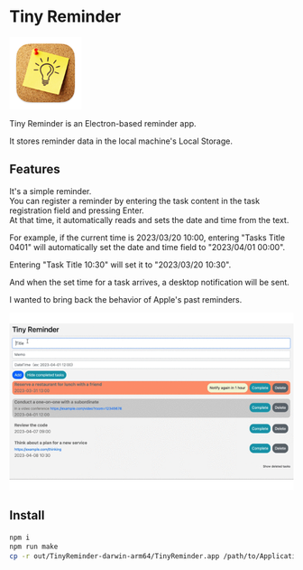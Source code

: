 # Tiny Reminder

<div align="left">
  <img src="static/icon.iconset/icon_128x128.png">
</div>

Tiny Reminder is an Electron-based reminder app.

It stores reminder data in the local machine's Local Storage.

## Features
It's a simple reminder.  
You can register a reminder by entering the task content in the task registration field and pressing Enter.  
At that time, it automatically reads and sets the date and time from the text.

For example, if the current time is 2023/03/20 10:00, entering "Tasks Title 0401" will automatically set the date and time field to "2023/04/01 00:00".

Entering "Task Title 10:30" will set it to "2023/03/20 10:30".

And when the set time for a task arrives, a desktop notification will be sent.

I wanted to bring back the behavior of Apple's past reminders.

<div align="center">
  <img src="static/tiny-reminder-movie.gif">
</div>


## Install

```bash
npm i
npm run make
cp -r out/TinyReminder-darwin-arm64/TinyReminder.app /path/to/Applications
```

